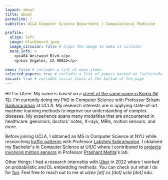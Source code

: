 ```yaml
---
layout: about
title: about
permalink: /
subtitle: UCLA Computer Science Department / Computational Medicine

profile:
  align: left
  image: blackboard.jpeg
  image_circular: false # crops the image to make it circular
  more_info: >
    <p>404 Westwood Blvd.</p>
    <p>Los Angeles, CA 90025</p>

news: false # includes a list of news items
selected_papers: true # includes a list of papers marked as "selected={true}"
social: true # includes social icons at the bottom of the page
---
```


Hi! I'm Ulzee. My name is based on a [street of the same name in Korea (을지)](https://en.wikipedia.org/wiki/Euljiro). I'm currently doing my PhD in Computer Science with Professor [Sriram Sankararaman](https://web.cs.ucla.edu/~sriram/index.html) at UCLA.
My research interests are in applying state-of-art machine learning methods to improve our understanding of complex diseases.
My experience spans many modalities that are encountered in healthcare: genomics, doctors' notes, X-rays, MRIs, motion sensors, and more.

Before joining UCLA, I obtained an MS in Computer Science at NYU while researching [traffic patterns](https://ieeexplore.ieee.org/abstract/document/9052963) with Professor [Lakshmi Subramanian](https://cs.nyu.edu/~lakshmi/Lakshmi/Home.html).
I obtained my Bachelor's in Computer Science at UIUC where I contributed to [projects involving motion sensors](https://www.builtinchicago.org/articles/u-gesture-recognition-platform-rithmio-lands-3m-seed-round-funding) in Professor [Prashant Mehta](https://mehta.mechse.illinois.edu)'s lab.

Other things: I had a research internship with [Uber](https://www.uber.com/us/en/careers/teams/data-science/) in 2022 where I worked on probabilistic and DL embedding methods. You can check out what I do for [fun](https://ulzee.github.io/fun/).
Feel free to reach out to me at *ulzee [at] cs [dot] ucla [dot] edu*.

<!-- Before that I was a carefree millenial living in Boston, MA. -->

<!-- Put your address / P.O. box / other info right below your picture. You can also disable any of these elements by editing `profile` property of the YAML header of your `_pages/about.md`. Edit `_bibliography/papers.bib` and Jekyll will render your [publications page](/al-folio/publications/) automatically. -->

<!-- Link to your social media connections, too. This theme is set up to use [Font Awesome icons](https://fontawesome.com/) and [Academicons](https://jpswalsh.github.io/academicons/), like the ones below. Add your Facebook, Twitter, LinkedIn, Google Scholar, or just disable all of them. -->
